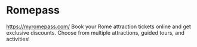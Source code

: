 # Romepass
https://myromepass.com/
Book your Rome attraction tickets online and get exclusive discounts. Choose from multiple attractions, guided tours, and activities!
